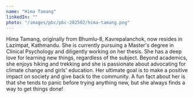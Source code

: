 ```yaml
---
name: "Hima Tamang"
linkedIn: ""
photo: "/images/pbc/pbc-202502/hima-tamang.png"
---
```


Hima Tamang, originally from Bhumlu-8, Kavrepalanchok, now resides in Lazimpat, Kathmandu. She is currently pursuing a Master's degree in Clinical Psychology and diligently working on her thesis.
She has a deep love for learning new things, regardless of the subject. Beyond academics, she enjoys hiking and trekking and she is passionate about advocating for climate change and girls' education.
Her ultimate goal is to make a positive impact on society and give back to the community. A fun fact about her is that she tends to panic before trying anything new, but she always finds a way to get things done!
